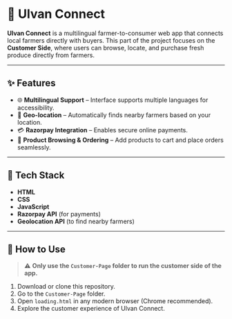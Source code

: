 # 🌾 Ulvan Connect

**Ulvan Connect** is a multilingual farmer-to-consumer web app that connects local farmers directly with buyers. This part of the project focuses on the **Customer Side**, where users can browse, locate, and purchase fresh produce directly from farmers.

---

## ✨ Features

- 🌐 **Multilingual Support** – Interface supports multiple languages for accessibility.
- 📍 **Geo-location** – Automatically finds nearby farmers based on your location.
- 💳 **Razorpay Integration** – Enables secure online payments.
- 🛒 **Product Browsing & Ordering** – Add products to cart and place orders seamlessly.

---

## 🧰 Tech Stack

- **HTML**
- **CSS**
- **JavaScript**
- **Razorpay API** (for payments)
- **Geolocation API** (to find nearby farmers)

---

## 🚀 How to Use

> ⚠️ **Only use the `Customer-Page` folder to run the customer side of the app.**

1. Download or clone this repository.
2. Go to the `Customer-Page` folder.
3. Open `loading.html` in any modern browser (Chrome recommended).
4. Explore the customer experience of Ulvan Connect.


